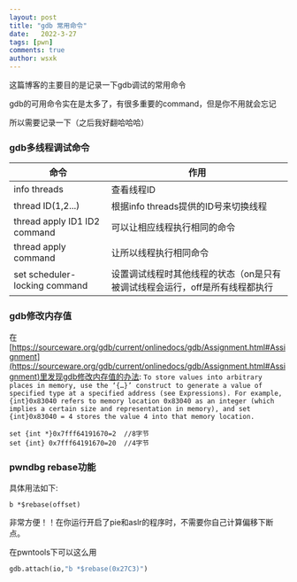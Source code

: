 ```yaml
---
layout: post
title: "gdb 常用命令"
date:   2022-3-27
tags: [pwn]
comments: true
author: wsxk
---
```



这篇博客的主要目的是记录一下gdb调试的常用命令

gdb的可用命令实在是太多了，有很多重要的command，但是你不用就会忘记

所以需要记录一下（之后我好翻哈哈哈）

### gdb多线程调试命令

|命令          |   作用     |
|-        |-      |
|info threads  |  查看线程ID |
|thread ID(1,2...)| 根据info threads提供的ID号来切换线程|    
|thread apply ID1 ID2 command| 可以让相应线程执行相同的命令|
|thread apply command | 让所以线程执行相同命令 |
|set scheduler-locking command | 设置调试线程时其他线程的状态（on是只有被调试线程会运行，off是所有线程都执行 |

### gdb修改内存值<br>
在[https://sourceware.org/gdb/current/onlinedocs/gdb/Assignment.html#Assignment](https://sourceware.org/gdb/current/onlinedocs/gdb/Assignment.html#Assignment)里发现gdb修改内存值的办法:
`To store values into arbitrary places in memory, use the ‘{…}’ construct to generate a value of specified type at a specified address (see Expressions). For example, {int}0x83040 refers to memory location 0x83040 as an integer (which implies a certain size and representation in memory), and set {int}0x83040 = 4 stores the value 4 into that memory location.`<br>
```gdb
set {int *}0x7fff64191670=2  //8字节
set {int} 0x7fff64191670=20  //4字节
```

### pwndbg rebase功能<br>
具体用法如下:
```gdb
b *$rebase(offset)
```
非常方便！！在你运行开启了pie和aslr的程序时，不需要你自己计算偏移下断点。

在pwntools下可以这么用
```python
gdb.attach(io,"b *$rebase(0x27C3)")
```
